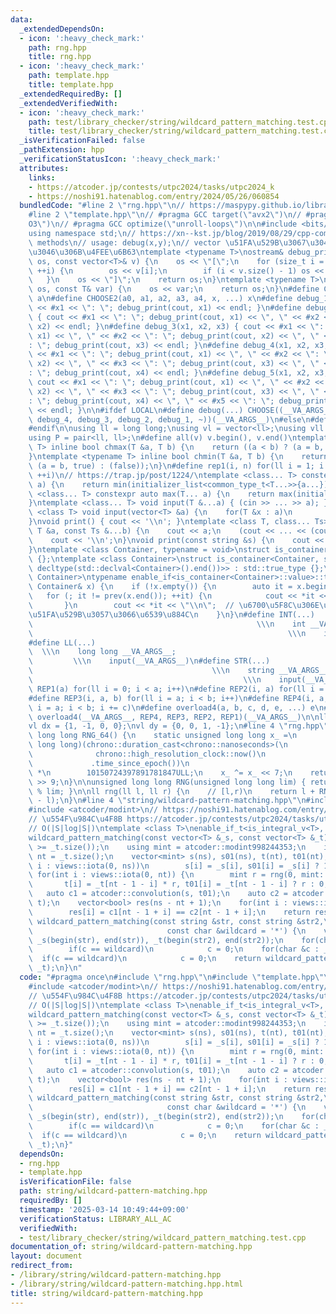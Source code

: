 ```yaml
---
data:
  _extendedDependsOn:
  - icon: ':heavy_check_mark:'
    path: rng.hpp
    title: rng.hpp
  - icon: ':heavy_check_mark:'
    path: template.hpp
    title: template.hpp
  _extendedRequiredBy: []
  _extendedVerifiedWith:
  - icon: ':heavy_check_mark:'
    path: test/library_checker/string/wildcard_pattern_matching.test.cpp
    title: test/library_checker/string/wildcard_pattern_matching.test.cpp
  _isVerificationFailed: false
  _pathExtension: hpp
  _verificationStatusIcon: ':heavy_check_mark:'
  attributes:
    links:
    - https://atcoder.jp/contests/utpc2024/tasks/utpc2024_k
    - https://noshi91.hatenablog.com/entry/2024/05/26/060854
  bundledCode: "#line 2 \"rng.hpp\"\n// https://maspypy.github.io/library/random/base.hpp\n\
    #line 2 \"template.hpp\"\n// #pragma GCC target(\"avx2\")\n// #pragma GCC optimize(\"\
    O3\")\n// #pragma GCC optimize(\"unroll-loops\")\n\n#include <bits/stdc++.h>\n\
    using namespace std;\n// https://xn--kst.jp/blog/2019/08/29/cpp-comp/\n// debug\
    \ methods\n// usage: debug(x,y);\n// vector \u51FA\u529B\u3067\u304D\u308B\u3088\
    \u3046\u306B\u4FEE\u6B63\ntemplate <typename T>\nostream& debug_print(ostream&\
    \ os, const vector<T>& v) {\n    os << \"[\";\n    for (size_t i = 0; i < v.size();\
    \ ++i) {\n        os << v[i];\n        if (i < v.size() - 1) os << \", \";\n \
    \   }\n    os << \"]\";\n    return os;\n}\ntemplate <typename T>\nostream& debug_print(ostream&\
    \ os, const T& var) {\n    os << var;\n    return os;\n}\n#define CHOOSE(a) CHOOSE2\
    \ a\n#define CHOOSE2(a0, a1, a2, a3, a4, x, ...) x\n#define debug_1(x1) { cout\
    \ << #x1 << \": \"; debug_print(cout, x1) << endl; }\n#define debug_2(x1, x2)\
    \ { cout << #x1 << \": \"; debug_print(cout, x1) << \", \" << #x2 << \": \"; debug_print(cout,\
    \ x2) << endl; }\n#define debug_3(x1, x2, x3) { cout << #x1 << \": \"; debug_print(cout,\
    \ x1) << \", \" << #x2 << \": \"; debug_print(cout, x2) << \", \" << #x3 << \"\
    : \"; debug_print(cout, x3) << endl; }\n#define debug_4(x1, x2, x3, x4) { cout\
    \ << #x1 << \": \"; debug_print(cout, x1) << \", \" << #x2 << \": \"; debug_print(cout,\
    \ x2) << \", \" << #x3 << \": \"; debug_print(cout, x3) << \", \" << #x4 << \"\
    : \"; debug_print(cout, x4) << endl; }\n#define debug_5(x1, x2, x3, x4, x5) {\
    \ cout << #x1 << \": \"; debug_print(cout, x1) << \", \" << #x2 << \": \"; debug_print(cout,\
    \ x2) << \", \" << #x3 << \": \"; debug_print(cout, x3) << \", \" << #x4 << \"\
    : \"; debug_print(cout, x4) << \", \" << #x5 << \": \"; debug_print(cout, x5)\
    \ << endl; }\n\n#ifdef LOCAL\n#define debug(...) CHOOSE((__VA_ARGS__, debug_5,\
    \ debug_4, debug_3, debug_2, debug_1, ~))(__VA_ARGS__)\n#else\n#define debug(...)\n\
    #endif\n\nusing ll = long long;\nusing vl = vector<ll>;\nusing vll = vector<vl>;\n\
    using P = pair<ll, ll>;\n#define all(v) v.begin(), v.end()\ntemplate <typename\
    \ T> inline bool chmax(T &a, T b) {\n    return ((a < b) ? (a = b, true) : (false));\n\
    }\ntemplate <typename T> inline bool chmin(T &a, T b) {\n    return ((a > b) ?\
    \ (a = b, true) : (false));\n}\n#define rep1(i, n) for(ll i = 1; i <= ((ll)n);\
    \ ++i)\n// https://trap.jp/post/1224/\ntemplate <class... T> constexpr auto min(T...\
    \ a) {\n    return min(initializer_list<common_type_t<T...>>{a...});\n}\ntemplate\
    \ <class... T> constexpr auto max(T... a) {\n    return max(initializer_list<common_type_t<T...>>{a...});\n\
    }\ntemplate <class... T> void input(T &...a) { (cin >> ... >> a); }\ntemplate\
    \ <class T> void input(vector<T> &a) {\n    for(T &x : a)\n        cin >> x;\n\
    }\nvoid print() { cout << '\\n'; }\ntemplate <class T, class... Ts> void print(const\
    \ T &a, const Ts &...b) {\n    cout << a;\n    (cout << ... << (cout << ' ', b));\n\
    \    cout << '\\n';\n}\nvoid print(const string &s) {\n    cout << s << '\\n';\n\
    }\ntemplate <class Container, typename = void>\nstruct is_container : std::false_type\
    \ {};\ntemplate <class Container>\nstruct is_container<Container, std::void_t<decltype(std::declval<Container>().begin()),\
    \ decltype(std::declval<Container>().end())>> : std::true_type {};\ntemplate <class\
    \ Container>\ntypename enable_if<is_container<Container>::value>::type print(const\
    \ Container& x) {\n    if (!x.empty()) {\n        auto it = x.begin();\n     \
    \   for (; it != prev(x.end()); ++it) {\n            cout << *it << \" \";\n \
    \       }\n        cout << *it << \"\\n\";  // \u6700\u5F8C\u306E\u8981\u7D20\u3092\
    \u51FA\u529B\u3057\u3066\u6539\u884C\n    }\n}\n#define INT(...)             \
    \                                                  \\\n    int __VA_ARGS__;  \
    \                                                         \\\n    input(__VA_ARGS__)\n\
    #define LL(...)                                                              \
    \  \\\n    long long __VA_ARGS__;                                            \
    \         \\\n    input(__VA_ARGS__)\n#define STR(...)                       \
    \                                        \\\n    string __VA_ARGS__;         \
    \                                               \\\n    input(__VA_ARGS__)\n#define\
    \ REP1(a) for(ll i = 0; i < a; i++)\n#define REP2(i, a) for(ll i = 0; i < a; i++)\n\
    #define REP3(i, a, b) for(ll i = a; i < b; i++)\n#define REP4(i, a, b, c) for(ll\
    \ i = a; i < b; i += c)\n#define overload4(a, b, c, d, e, ...) e\n#define rep(...)\
    \ overload4(__VA_ARGS__, REP4, REP3, REP2, REP1)(__VA_ARGS__)\n\nll inf = 3e18;\n\
    vl dx = {1, -1, 0, 0};\nvl dy = {0, 0, 1, -1};\n#line 4 \"rng.hpp\"\nunsigned\
    \ long long RNG_64() {\n    static unsigned long long x_ =\n        (unsigned\
    \ long long)(chrono::duration_cast<chrono::nanoseconds>(\n                   \
    \              chrono::high_resolution_clock::now()\n                        \
    \             .time_since_epoch())\n                                 .count())\
    \ *\n        10150724397891781847ULL;\n    x_ ^= x_ << 7;\n    return x_ ^= x_\
    \ >> 9;\n}\n\nunsigned long long RNG(unsigned long long lim) { return RNG_64()\
    \ % lim; }\n\nll rng(ll l, ll r) {\n    // [l,r)\n    return l + RNG_64() % (r\
    \ - l);\n}\n#line 4 \"string/wildcard-pattern-matching.hpp\"\n#include <atcoder/convolution>\n\
    #include <atcoder/modint>\n// https://noshi91.hatenablog.com/entry/2024/05/26/060854\n\
    // \u554F\u984C\u4F8B https://atcoder.jp/contests/utpc2024/tasks/utpc2024_k\n\
    // O(|S|log|S|)\ntemplate <class T>\nenable_if_t<is_integral_v<T>, vector<bool>>\n\
    wildcard_pattern_matching(const vector<T> &_s, const vector<T> &_t) {\n    assert(_s.size()\
    \ >= _t.size());\n    using mint = atcoder::modint998244353;\n    int ns = _s.size(),\
    \ nt = _t.size();\n    vector<mint> s(ns), s01(ns), t(nt), t01(nt);\n    for(int\
    \ i : views::iota(0, ns))\n        s[i] = _s[i], s01[i] = _s[i] ? 1 : 0;\n   \
    \ for(int i : views::iota(0, nt)) {\n        mint r = rng(0, mint::mod());\n \
    \       t[i] = _t[nt - 1 - i] * r, t01[i] = _t[nt - 1 - i] ? r : 0;\n    }\n \
    \   auto c1 = atcoder::convolution(s, t01);\n    auto c2 = atcoder::convolution(s01,\
    \ t);\n    vector<bool> res(ns - nt + 1);\n    for(int i : views::iota(0, ssize(res)))\n\
    \        res[i] = c1[nt - 1 + i] == c2[nt - 1 + i];\n    return res;\n}\nvector<bool>\
    \ wildcard_pattern_matching(const string &str, const string &str2,\n         \
    \                              const char &wildcard = '*') {\n    vector<char>\
    \ _s(begin(str), end(str)), _t(begin(str2), end(str2));\n    for(char &c : _s)\n\
    \        if(c == wildcard)\n            c = 0;\n    for(char &c : _t)\n      \
    \  if(c == wildcard)\n            c = 0;\n    return wildcard_pattern_matching(_s,\
    \ _t);\n}\n"
  code: "#pragma once\n#include \"rng.hpp\"\n#include \"template.hpp\"\n#include <atcoder/convolution>\n\
    #include <atcoder/modint>\n// https://noshi91.hatenablog.com/entry/2024/05/26/060854\n\
    // \u554F\u984C\u4F8B https://atcoder.jp/contests/utpc2024/tasks/utpc2024_k\n\
    // O(|S|log|S|)\ntemplate <class T>\nenable_if_t<is_integral_v<T>, vector<bool>>\n\
    wildcard_pattern_matching(const vector<T> &_s, const vector<T> &_t) {\n    assert(_s.size()\
    \ >= _t.size());\n    using mint = atcoder::modint998244353;\n    int ns = _s.size(),\
    \ nt = _t.size();\n    vector<mint> s(ns), s01(ns), t(nt), t01(nt);\n    for(int\
    \ i : views::iota(0, ns))\n        s[i] = _s[i], s01[i] = _s[i] ? 1 : 0;\n   \
    \ for(int i : views::iota(0, nt)) {\n        mint r = rng(0, mint::mod());\n \
    \       t[i] = _t[nt - 1 - i] * r, t01[i] = _t[nt - 1 - i] ? r : 0;\n    }\n \
    \   auto c1 = atcoder::convolution(s, t01);\n    auto c2 = atcoder::convolution(s01,\
    \ t);\n    vector<bool> res(ns - nt + 1);\n    for(int i : views::iota(0, ssize(res)))\n\
    \        res[i] = c1[nt - 1 + i] == c2[nt - 1 + i];\n    return res;\n}\nvector<bool>\
    \ wildcard_pattern_matching(const string &str, const string &str2,\n         \
    \                              const char &wildcard = '*') {\n    vector<char>\
    \ _s(begin(str), end(str)), _t(begin(str2), end(str2));\n    for(char &c : _s)\n\
    \        if(c == wildcard)\n            c = 0;\n    for(char &c : _t)\n      \
    \  if(c == wildcard)\n            c = 0;\n    return wildcard_pattern_matching(_s,\
    \ _t);\n}"
  dependsOn:
  - rng.hpp
  - template.hpp
  isVerificationFile: false
  path: string/wildcard-pattern-matching.hpp
  requiredBy: []
  timestamp: '2025-03-14 10:49:44+09:00'
  verificationStatus: LIBRARY_ALL_AC
  verifiedWith:
  - test/library_checker/string/wildcard_pattern_matching.test.cpp
documentation_of: string/wildcard-pattern-matching.hpp
layout: document
redirect_from:
- /library/string/wildcard-pattern-matching.hpp
- /library/string/wildcard-pattern-matching.hpp.html
title: string/wildcard-pattern-matching.hpp
---
```

